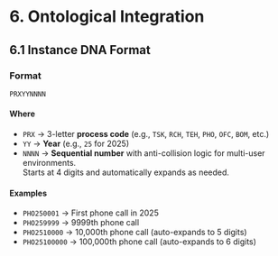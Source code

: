 # 6. Ontological Integration

## 6.1 Instance DNA Format

### Format
`PRXYYNNNN`

#### Where
- `PRX` → 3-letter **process code** (e.g., `TSK`, `RCH`, `TEH`, `PHO`, `OFC`, `BOM`, etc.)
- `YY` → **Year** (e.g., `25` for 2025)
- `NNNN` → **Sequential number** with anti-collision logic for multi-user environments.  
  Starts at 4 digits and automatically expands as needed.

#### Examples
- `PHO250001` → First phone call in 2025  
- `PHO259999` → 9999th phone call  
- `PHO2510000` → 10,000th phone call (auto-expands to 5 digits)  
- `PHO25100000` → 100,000th phone call (auto-expands to 6 digits)
